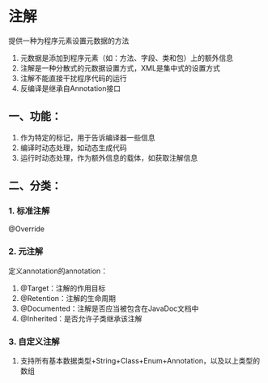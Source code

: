# 注解
提供一种为程序元素设置元数据的方法
1. 元数据是添加到程序元素（如：方法、字段、类和包）上的额外信息
2. 注解是一种分散式的元数据设置方式，XML是集中式的设置方式
3. 注解不能直接干扰程序代码的运行
4. 反编译是继承自Annotation接口

## 一、功能：
1. 作为特定的标记，用于告诉编译器一些信息
2. 编译时动态处理，如动态生成代码
3. 运行时动态处理，作为额外信息的载体，如获取注解信息

## 二、分类：
### 1. 标准注解
@Override
### 2. 元注解
定义annotation的annotation：
1. @Target：注解的作用目标
2. @Retention：注解的生命周期
3. @Documented：注解是否应当被包含在JavaDoc文档中
4. @Inherited：是否允许子类继承该注解

### 3. 自定义注解
1. 支持所有基本数据类型+String+Class+Enum+Annotation，以及以上类型的数组
<ad/>
<comment/>